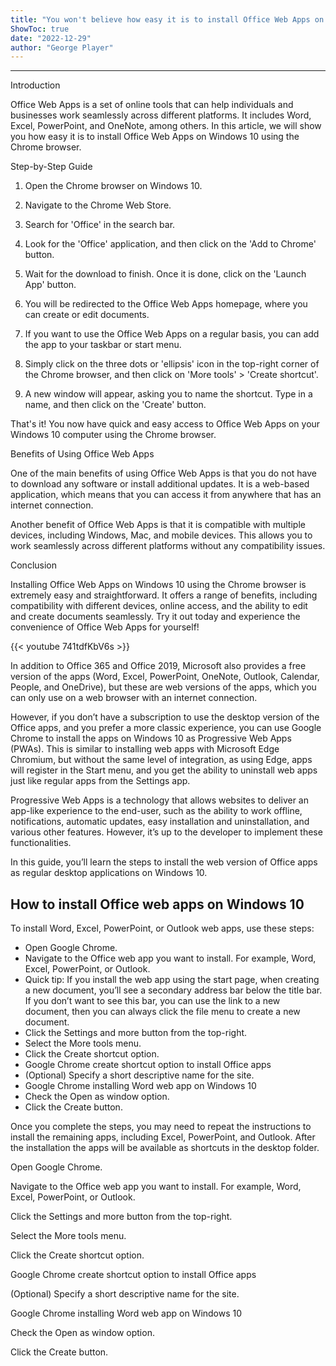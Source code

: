 ```yaml
---
title: "You won't believe how easy it is to install Office Web Apps on Windows 10 using Chrome!"
ShowToc: true 
date: "2022-12-29"
author: "George Player"
---
```

*****
Introduction

Office Web Apps is a set of online tools that can help individuals and businesses work seamlessly across different platforms. It includes Word, Excel, PowerPoint, and OneNote, among others. In this article, we will show you how easy it is to install Office Web Apps on Windows 10 using the Chrome browser.

Step-by-Step Guide

1. Open the Chrome browser on Windows 10.

2. Navigate to the Chrome Web Store.

3. Search for 'Office' in the search bar.

4. Look for the 'Office' application, and then click on the 'Add to Chrome' button.

5. Wait for the download to finish. Once it is done, click on the 'Launch App' button.

6. You will be redirected to the Office Web Apps homepage, where you can create or edit documents.

7. If you want to use the Office Web Apps on a regular basis, you can add the app to your taskbar or start menu.

8. Simply click on the three dots or 'ellipsis' icon in the top-right corner of the Chrome browser, and then click on 'More tools' > 'Create shortcut'.

9. A new window will appear, asking you to name the shortcut. Type in a name, and then click on the 'Create' button.

That's it! You now have quick and easy access to Office Web Apps on your Windows 10 computer using the Chrome browser.

Benefits of Using Office Web Apps

One of the main benefits of using Office Web Apps is that you do not have to download any software or install additional updates. It is a web-based application, which means that you can access it from anywhere that has an internet connection.

Another benefit of Office Web Apps is that it is compatible with multiple devices, including Windows, Mac, and mobile devices. This allows you to work seamlessly across different platforms without any compatibility issues.

Conclusion

Installing Office Web Apps on Windows 10 using the Chrome browser is extremely easy and straightforward. It offers a range of benefits, including compatibility with different devices, online access, and the ability to edit and create documents seamlessly. Try it out today and experience the convenience of Office Web Apps for yourself!

{{< youtube 741tdfKbV6s >}} 



In addition to Office 365 and Office 2019, Microsoft also provides a free version of the apps (Word, Excel, PowerPoint, OneNote, Outlook, Calendar, People, and OneDrive), but these are web versions of the apps, which you can only use on a web browser with an internet connection.
 
However, if you don’t have a subscription to use the desktop version of the Office apps, and you prefer a more classic experience, you can use Google Chrome to install the apps on Windows 10 as Progressive Web Apps (PWAs). This is similar to installing web apps with Microsoft Edge Chromium, but without the same level of integration, as using Edge, apps will register in the Start menu, and you get the ability to uninstall web apps just like regular apps from the Settings app.
 
Progressive Web Apps is a technology that allows websites to deliver an app-like experience to the end-user, such as the ability to work offline, notifications, automatic updates, easy installation and uninstallation, and various other features. However, it’s up to the developer to implement these functionalities.
 
In this guide, you’ll learn the steps to install the web version of Office apps as regular desktop applications on Windows 10.
 
## How to install Office web apps on Windows 10
 
To install Word, Excel, PowerPoint, or Outlook web apps, use these steps:
 
- Open Google Chrome.
 - Navigate to the Office web app you want to install. For example, Word, Excel, PowerPoint, or Outlook.
 - Quick tip: If you install the web app using the start page, when creating a new document, you’ll see a secondary address bar below the title bar. If you don’t want to see this bar, you can use the link to a new document, then you can always click the file menu to create a new document.
 - Click the Settings and more button from the top-right.
 - Select the More tools menu.
 - Click the Create shortcut option.
 - Google Chrome create shortcut option to install Office apps
 - (Optional) Specify a short descriptive name for the site.
 - Google Chrome installing Word web app on Windows 10
 - Check the Open as window option.
 - Click the Create button.

 
Once you complete the steps, you may need to repeat the instructions to install the remaining apps, including Excel, PowerPoint, and Outlook. After the installation the apps will be available as shortcuts in the desktop folder.
 
Open Google Chrome.
 
Navigate to the Office web app you want to install. For example, Word, Excel, PowerPoint, or Outlook.
 
Click the Settings and more button from the top-right.
 
Select the More tools menu.
 
Click the Create shortcut option.
 
Google Chrome create shortcut option to install Office apps

 
(Optional) Specify a short descriptive name for the site.
 
Google Chrome installing Word web app on Windows 10

 
Check the Open as window option.
 
Click the Create button.




